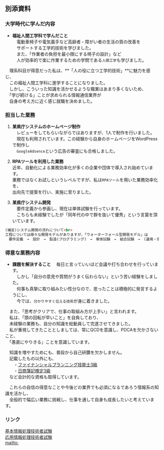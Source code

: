 ## 別添資料
### 大学時代に学んだ内容
- **福祉人間工学科で学んだこと**<br>
　電動車椅子や電気義手など高齢者・障がい者の生活の質の改善を<br>
　サポートする工学的技術を学びました。<br>
　また、「作業者の負担を最小限にする椅子の設計」など<br>
　人が効率的で楽に作業するための学問である`人間工学`も学びました。<br>

　理系科目が得意だった私は、**「人の役に立つ工学的技術」**に魅力を感じ、<br>
　この福祉人間工学科に進学することになりました。<br>
　しかし、こういった知識を活かせるような職業はあまり多くないため、<br>
　「学び続ける」ことが求められる情報通信業界が<br>
 　自身の考え方に近く感じ就職を決めました。<br>

### 担当した業務
1. **某県庁システムのホームページ制作**<br>
　レビューをしてもらいながらではありますが、1人で制作を行いました。<br>
　現在も利用されています。この経験から自身のホームページをWordPressで制作し<br>
　`GoogleAdsence`という広告の審査にも合格しました。<br>

2. **RPAツールを利用した業務**<br>
  近年、自動化による業務効率化が多くの企業や団体で導入され始めています。<br>
  業務ではなくお試しというレベルですが、私は`RPAツール`を用いた業務効率化を、<br>
  出向先で提案を行い、実施に至りました。<br>

3. **某県庁システム開発**<br>
　要件定義から参画し、現在は単体試験を行っています。<br>
　こちらも未経験でしたが「同年代の中で群を抜いて優秀」という言葉を頂いています。<br>
  
```markdown
(補足)システム開発の流れについて<br>
工程については様々な開発モデルがありますが、「ウォーターフォール型開発モデル」は
　要件定義　→　設計　→　製造(プログラミング)　→　単体試験　→　結合試験　→　(運用・保守)
```

### 得意な業務内容
-  **課題を解決すること**
　毎日と言っていいほど会議や打ち合わせを行っています。<br>
　しかし「自分の意見や質問がうまく伝わらない」という苦い経験をしました。　<br>
　何事も真摯に取り組みたい性分なので、思ったことは積極的に発言するようにし、<br>
　今では、`分かりやすく伝える技術`が身に着きました。<br>

　また、「思考がクリアで、仕事の取組み方が上手い」と言われます。<br>
　私は、「頭の回転が早いこと」を自負しており、<br>
　未経験の業務も、自分の知識を総動員して完遂させてきました。<br>
　私が重視してきたこととしましては、常にQCDを意識し、PDCAを欠かさないこと、<br>
　「愚直にやりきる」ことを意識しています。<br>
  
　知識を増やすためにも、普段から自己研鑽を欠かしません。<br>
　記載したもの以外にも、<br>
　　・[ファイナンシャルプランニング技能士3級](https://www.kinzai.or.jp/ginou/fp/faq)<br>
　　・[日商簿記検定3級](https://www.kentei.ne.jp/bookkeeping/class3)<br>
　など会計的な資格も取得しています。<br>
  
　これらの自信の得意なことや今後どの業界でも必須になるであろう情報系の知識を活かし、<br>
　全般的で幅広い業務に挑戦し、仕事を通して自身も成長したいと考えています。<br>

### リンク
[基本情報処理技術者試験](https://www.jitec.ipa.go.jp/1_08gaiyou/_index_gaiyou.html)<br>
[応用情報処理技術者試験](https://www.jitec.ipa.go.jp/1_11seido/ap.html)<br>
[mailto:](mailto:takahashikuq2020@gmail.com)<br>
